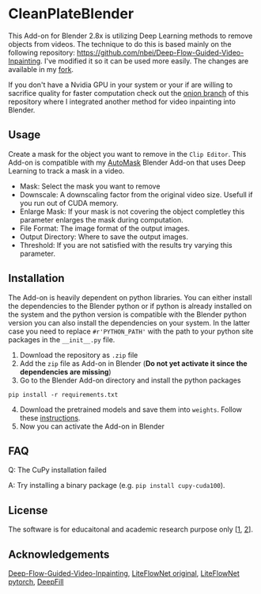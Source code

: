 # CleanPlateBlender
 
This Add-on for Blender 2.8x is utilizing Deep Learning methods to remove objects from videos. The technique to do this is based mainly on the following repository: https://github.com/nbei/Deep-Flow-Guided-Video-Inpainting. I've modified it so it can be used more easily. The changes are available in my [fork](https://github.com/lukas-blecher/Deep-Flow-Guided-Video-Inpainting).

If you don't have a Nvidia GPU in your system or your if are willing to sacrifice quality for faster computation check out the [onion branch](https://github.com/lukas-blecher/CleanPlateBlender/tree/onion) of this repository where I integrated another method for video inpainting into Blender. 

## Usage
Create a mask for the object you want to remove in the `Clip Editor`. This Add-on is compatible with my [AutoMask](https://github.com/lukas-blecher/AutoMask) Blender Add-on that uses Deep Learning to track a mask in a video. 

* Mask: Select the mask you want to remove
* Downscale: A downscaling factor from the original video size. Usefull if you run out of CUDA memory.
* Enlarge Mask: If your mask is not covering the object completley this parameter enlarges the mask during computation.
* File Format: The image format of the output images.
* Output Directory: Where to save the output images.
* Threshold: If you are not satisfied with the results try varying this parameter.

## Installation
The Add-on is heavily dependent on python libraries. You can either install the dependencies to the Blender python or if python is already installed on the system and the python version is compatible with the Blender python version you can also install the dependencies on your system. In the latter case you need to replace `#r'PYTHON_PATH'` with the path to your python site packages in the `__init__.py` file.
1. Download the repository as `.zip` file
2. Add the `zip` file as Add-on in Blender (**Do not yet activate it since the dependencies are missing**)
3. Go to the Blender Add-on directory and install the python packages
```
pip install -r requirements.txt
```
4. Download the pretrained models and save them into `weights`. Follow these [instructions](https://github.com/lukas-blecher/CleanPlateBlender/blob/master/weights/README.md).
5. Now you can activate the Add-on in Blender


## FAQ
Q: The CuPy installation failed

A: Try installing a binary package (e.g. `pip install cupy-cuda100`). 

## License
The software is for educaitonal and academic research purpose only [[1](https://github.com/JiahuiYu/generative_inpainting#license), [2](https://github.com/twhui/LiteFlowNet/blob/master/LICENSE)].



## Acknowledgements

[Deep-Flow-Guided-Video-Inpainting](https://github.com/nbei/Deep-Flow-Guided-Video-Inpainting), [LiteFlowNet original](https://github.com/twhui/LiteFlowNet), [LiteFlowNet pytorch](https://github.com/sniklaus/pytorch-liteflownet), [DeepFill](https://github.com/JiahuiYu/generative_inpainting)